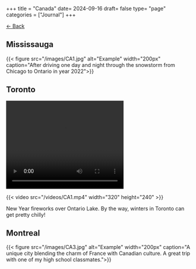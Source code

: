 +++
title = "Canada"
date= 2024-09-16
draft= false
type= "page"
categories = ["Journal"]
+++

[← Back](/journals/northamerica/)

## **Mississauga**
{{< figure src="/images/CA1.jpg" alt="Example" width="200px" caption="After driving one day and night through the snowstorm from Chicago to Ontario in year 2022">}}

## **Toronto**
<video width="320" height="240" controls>
  <source src="/videos/CA1.mp4" type="video/mp4">
  Your browser does not support the video tag.
  <figcaption>A beautiful video capturing the essence of Montreal</figcaption>
</video>

{{< video src="/videos/CA1.mp4" width="320" height="240" >}}

New Year fireworks over Ontario Lake.
By the way, winters in Toronto can get pretty chilly!

## **Montreal**
{{< figure src="/images/CA3.jpg" alt="Example" width="200px" caption="A unique city blending the charm of France with Canadian culture. A great trip with one of my high school classmates.">}}